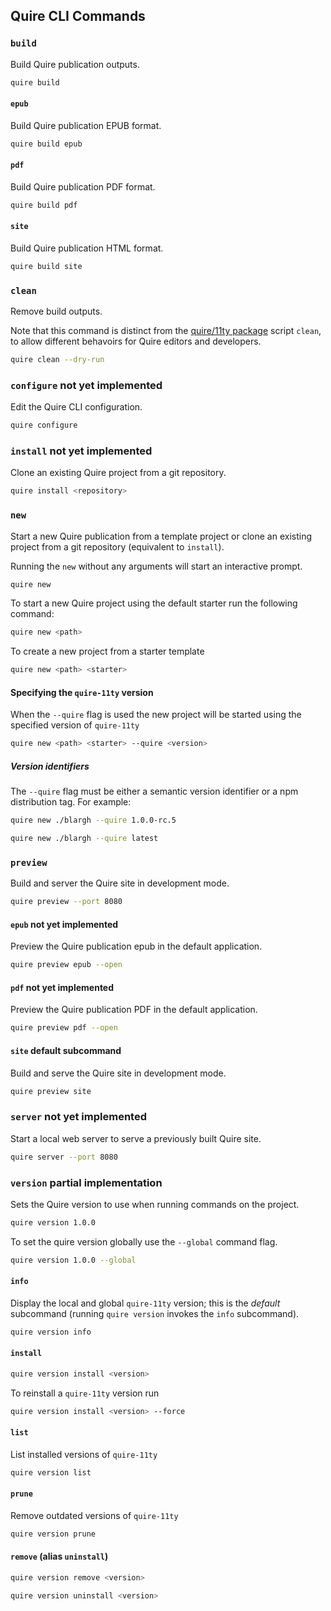## Quire CLI Commands

### `build`

Build Quire publication outputs.

```sh
quire build
```

#### `epub`

Build Quire publication EPUB format.

```sh
quire build epub
```

#### `pdf`

Build Quire publication PDF format.

```sh
quire build pdf
```

#### `site`

Build Quire publication HTML format.

```sh
quire build site
```

### `clean`

Remove build outputs.

Note that this command is distinct from the [quire/11ty package](https://github.com/thegetty/quire/packages/11ty/package.json) script `clean`, to allow different behavoirs for Quire editors and developers.

```sh
quire clean --dry-run
```

### `configure` **not yet implemented**

Edit the Quire CLI configuration.

```sh
quire configure
```

### `install` **not yet implemented**

Clone an existing Quire project from a git repository.

```sh
quire install <repository>
```

### `new`

Start a new Quire publication from a template project or clone an existing project from a git repository (equivalent to `install`).

Running the `new` without any arguments will start an interactive prompt.

```sh
quire new
```

To start a new Quire project using the default starter run the following command:

```sh
quire new <path>
```

To create a new project from a starter template

```sh
quire new <path> <starter>
```

#### Specifying the `quire-11ty` version

When the `--quire` flag is used the new project will be started using the specified version of `quire-11ty`

```sh
quire new <path> <starter> --quire <version>
```

##### Version identifiers

The `--quire` flag must be either a semantic version identifier or a npm distribution tag. For example:

```sh
quire new ./blargh --quire 1.0.0-rc.5
```

```sh
quire new ./blargh --quire latest
```

### `preview`

Build and server the Quire site in development mode.

```sh
quire preview --port 8080
```

#### `epub` **not yet implemented**

Preview the Quire publication epub in the default application.

```sh
quire preview epub --open
```

#### `pdf` **not yet implemented**

Preview the Quire publication PDF in the default application.

```sh
quire preview pdf --open
```

#### `site` **default subcommand**

Build and serve the Quire site in development mode.

```sh
quire preview site
```

### `server` **not yet implemented**

Start a local web server to serve a previously built Quire site.

```sh
quire server --port 8080
```

### `version` **partial implementation**

Sets the Quire version to use when running commands on the project.

```sh
quire version 1.0.0
```

To set the quire version globally use the `--global` command flag.

```sh
quire version 1.0.0 --global
```

#### `info`

Display the local and global `quire-11ty` version; this is the *default* subcommand (running `quire version` invokes the `info` subcommand).

```sh
quire version info
```

#### `install`

```sh
quire version install <version>
```

To reinstall a `quire-11ty` version run

```sh
quire version install <version> --force
```

#### `list`

List installed versions of `quire-11ty`

```sh
quire version list
```

#### `prune`

Remove outdated versions of `quire-11ty`

```sh
quire version prune
```

#### `remove` (alias `uninstall`)

```sh
quire version remove <version>
```

```sh
quire version uninstall <version>
```
